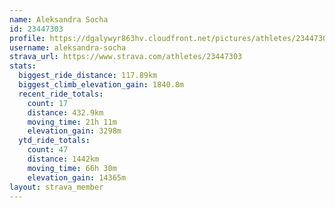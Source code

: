```yaml
---
name: Aleksandra Socha
id: 23447303
profile: https://dgalywyr863hv.cloudfront.net/pictures/athletes/23447303/14745546/4/large.jpg
username: aleksandra-socha
strava_url: https://www.strava.com/athletes/23447303
stats:
  biggest_ride_distance: 117.89km
  biggest_climb_elevation_gain: 1840.8m
  recent_ride_totals:
    count: 17
    distance: 432.9km
    moving_time: 21h 11m
    elevation_gain: 3298m
  ytd_ride_totals:
    count: 47
    distance: 1442km
    moving_time: 66h 30m
    elevation_gain: 14365m
layout: strava_member
--- 
```

